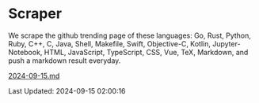 # Scraper

We scrape the github trending page of these languages: Go, Rust, Python, Ruby, C++, C, Java, Shell, Makefile, Swift, Objective-C, Kotlin, Jupyter-Notebook, HTML, JavaScript, TypeScript, CSS, Vue, TeX, Markdown, and push a markdown result everyday.

[2024-09-15.md](https://github.com/cumthxy/github-trending-backup/blob/master/2024-09-15.md)

Last Updated: 2024-09-15 02:00:16